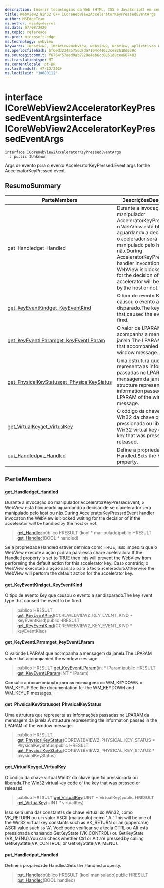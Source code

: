 ```yaml
---
description: Inserir tecnologias da Web (HTML, CSS e JavaScript) em seus aplicativos nativos com o controle WebView2 do Microsoft Edge
title: WebView2 Win32 C++ ICoreWebView2AcceleratorKeyPressedEventArgs
author: MSEdgeTeam
ms.author: msedgedevrel
ms.date: 07/08/2020
ms.topic: reference
ms.prod: microsoft-edge
ms.technology: webview
keywords: IWebView2, IWebView2WebView, webview2, WebView, aplicativos Win32, Win32, Edge, ICoreWebView2, ICoreWebView2Controller, controle do navegador, HTML Edge, ICoreWebView2AcceleratorKeyPressedEventArgs
ms.openlocfilehash: bf6ed3234a575637da7104c4d033ce82b18d039c
ms.sourcegitcommit: f6764f57aed9ab7229e4eb6cc8851d0cea667403
ms.translationtype: MT
ms.contentlocale: pt-BR
ms.lasthandoff: 07/15/2020
ms.locfileid: "10880112"
---
```

# <span data-ttu-id="3e114-104">interface ICoreWebView2AcceleratorKeyPressedEventArgs</span><span class="sxs-lookup"><span data-stu-id="3e114-104">interface ICoreWebView2AcceleratorKeyPressedEventArgs</span></span> 

```
interface ICoreWebView2AcceleratorKeyPressedEventArgs
  : public IUnknown
```

<span data-ttu-id="3e114-105">Args de evento para o evento AcceleratorKeyPressed.</span><span class="sxs-lookup"><span data-stu-id="3e114-105">Event args for the AcceleratorKeyPressed event.</span></span>

## <span data-ttu-id="3e114-106">Resumo</span><span class="sxs-lookup"><span data-stu-id="3e114-106">Summary</span></span>

 <span data-ttu-id="3e114-107">Parte</span><span class="sxs-lookup"><span data-stu-id="3e114-107">Members</span></span>                        | <span data-ttu-id="3e114-108">Descrições</span><span class="sxs-lookup"><span data-stu-id="3e114-108">Descriptions</span></span>
--------------------------------|---------------------------------------------
[<span data-ttu-id="3e114-109">get_Handled</span><span class="sxs-lookup"><span data-stu-id="3e114-109">get_Handled</span></span>](#get_handled) | <span data-ttu-id="3e114-110">Durante a invocação do manipulador AcceleratorKeyPressedEvent, o WebView está bloqueado aguardando a decisão de se o acelerador será manipulado pelo host ou não.</span><span class="sxs-lookup"><span data-stu-id="3e114-110">During AcceleratorKeyPressedEvent handler invocation the WebView is blocked waiting for the decision of if the accelerator will be handled by the host or not.</span></span>
[<span data-ttu-id="3e114-111">get_KeyEventKind</span><span class="sxs-lookup"><span data-stu-id="3e114-111">get_KeyEventKind</span></span>](#get_keyeventkind) | <span data-ttu-id="3e114-112">O tipo de evento Key que causou o evento a ser disparado.</span><span class="sxs-lookup"><span data-stu-id="3e114-112">The key event type that caused the event to be fired.</span></span>
[<span data-ttu-id="3e114-113">get_KeyEventLParam</span><span class="sxs-lookup"><span data-stu-id="3e114-113">get_KeyEventLParam</span></span>](#get_keyeventlparam) | <span data-ttu-id="3e114-114">O valor de LPARAM que acompanha a mensagem da janela.</span><span class="sxs-lookup"><span data-stu-id="3e114-114">The LPARAM value that accompanied the window message.</span></span>
[<span data-ttu-id="3e114-115">get_PhysicalKeyStatus</span><span class="sxs-lookup"><span data-stu-id="3e114-115">get_PhysicalKeyStatus</span></span>](#get_physicalkeystatus) | <span data-ttu-id="3e114-116">Uma estrutura que representa as informações passadas no LPARAM da mensagem da janela.</span><span class="sxs-lookup"><span data-stu-id="3e114-116">A structure representing the information passed in the LPARAM of the window message.</span></span>
[<span data-ttu-id="3e114-117">get_VirtualKey</span><span class="sxs-lookup"><span data-stu-id="3e114-117">get_VirtualKey</span></span>](#get_virtualkey) | <span data-ttu-id="3e114-118">O código da chave virtual Win32 da chave que foi pressionada ou liberada.</span><span class="sxs-lookup"><span data-stu-id="3e114-118">The Win32 virtual key code of the key that was pressed or released.</span></span>
[<span data-ttu-id="3e114-119">put_Handled</span><span class="sxs-lookup"><span data-stu-id="3e114-119">put_Handled</span></span>](#put_handled) | <span data-ttu-id="3e114-120">Define a propriedade Handled.</span><span class="sxs-lookup"><span data-stu-id="3e114-120">Sets the Handled property.</span></span>

## <span data-ttu-id="3e114-121">Parte</span><span class="sxs-lookup"><span data-stu-id="3e114-121">Members</span></span>

#### <span data-ttu-id="3e114-122">get_Handled</span><span class="sxs-lookup"><span data-stu-id="3e114-122">get_Handled</span></span> 

<span data-ttu-id="3e114-123">Durante a invocação do manipulador AcceleratorKeyPressedEvent, o WebView está bloqueado aguardando a decisão de se o acelerador será manipulado pelo host ou não.</span><span class="sxs-lookup"><span data-stu-id="3e114-123">During AcceleratorKeyPressedEvent handler invocation the WebView is blocked waiting for the decision of if the accelerator will be handled by the host or not.</span></span>

> <span data-ttu-id="3e114-124">[get_Handled](#get_handled)público HRESULT (bool \* manipulado)</span><span class="sxs-lookup"><span data-stu-id="3e114-124">public HRESULT [get_Handled](#get_handled)(BOOL \* handled)</span></span>

<span data-ttu-id="3e114-125">Se a propriedade Handled estiver definida como TRUE, isso impedirá que o WebView execute a ação padrão para essa chave aceleradora.</span><span class="sxs-lookup"><span data-stu-id="3e114-125">If the Handled property is set to TRUE then this will prevent the WebView from performing the default action for this accelerator key.</span></span> <span data-ttu-id="3e114-126">Caso contrário, o WebView executará a ação padrão para a tecla aceleradora.</span><span class="sxs-lookup"><span data-stu-id="3e114-126">Otherwise the WebView will perform the default action for the accelerator key.</span></span>

#### <span data-ttu-id="3e114-127">get_KeyEventKind</span><span class="sxs-lookup"><span data-stu-id="3e114-127">get_KeyEventKind</span></span> 

<span data-ttu-id="3e114-128">O tipo de evento Key que causou o evento a ser disparado.</span><span class="sxs-lookup"><span data-stu-id="3e114-128">The key event type that caused the event to be fired.</span></span>

> <span data-ttu-id="3e114-129">público HRESULT [get_KeyEventKind](#get_keyeventkind)(COREWEBVIEW2_KEY_EVENT_KIND \* KeyEventKind)</span><span class="sxs-lookup"><span data-stu-id="3e114-129">public HRESULT [get_KeyEventKind](#get_keyeventkind)(COREWEBVIEW2_KEY_EVENT_KIND \* keyEventKind)</span></span>

#### <span data-ttu-id="3e114-130">get_KeyEventLParam</span><span class="sxs-lookup"><span data-stu-id="3e114-130">get_KeyEventLParam</span></span> 

<span data-ttu-id="3e114-131">O valor de LPARAM que acompanha a mensagem da janela.</span><span class="sxs-lookup"><span data-stu-id="3e114-131">The LPARAM value that accompanied the window message.</span></span>

> <span data-ttu-id="3e114-132">público HRESULT [get_KeyEventLParam](#get_keyeventlparam)(int \* lParam)</span><span class="sxs-lookup"><span data-stu-id="3e114-132">public HRESULT [get_KeyEventLParam](#get_keyeventlparam)(INT \* lParam)</span></span>

<span data-ttu-id="3e114-133">Consulte a documentação para as mensagens de WM_KEYDOWN e WM_KEYUP.</span><span class="sxs-lookup"><span data-stu-id="3e114-133">See the documentation for the WM_KEYDOWN and WM_KEYUP messages.</span></span>

#### <span data-ttu-id="3e114-134">get_PhysicalKeyStatus</span><span class="sxs-lookup"><span data-stu-id="3e114-134">get_PhysicalKeyStatus</span></span> 

<span data-ttu-id="3e114-135">Uma estrutura que representa as informações passadas no LPARAM da mensagem da janela.</span><span class="sxs-lookup"><span data-stu-id="3e114-135">A structure representing the information passed in the LPARAM of the window message.</span></span>

> <span data-ttu-id="3e114-136">público HRESULT [get_PhysicalKeyStatus](#get_physicalkeystatus)(COREWEBVIEW2_PHYSICAL_KEY_STATUS \* PhysicalKeyStatus)</span><span class="sxs-lookup"><span data-stu-id="3e114-136">public HRESULT [get_PhysicalKeyStatus](#get_physicalkeystatus)(COREWEBVIEW2_PHYSICAL_KEY_STATUS \* physicalKeyStatus)</span></span>

#### <span data-ttu-id="3e114-137">get_VirtualKey</span><span class="sxs-lookup"><span data-stu-id="3e114-137">get_VirtualKey</span></span> 

<span data-ttu-id="3e114-138">O código da chave virtual Win32 da chave que foi pressionada ou liberada.</span><span class="sxs-lookup"><span data-stu-id="3e114-138">The Win32 virtual key code of the key that was pressed or released.</span></span>

> <span data-ttu-id="3e114-139">público HRESULT [get_VirtualKey](#get_virtualkey)(UINT \* VirtualKey)</span><span class="sxs-lookup"><span data-stu-id="3e114-139">public HRESULT [get_VirtualKey](#get_virtualkey)(UINT \* virtualKey)</span></span>

<span data-ttu-id="3e114-140">Isso será uma das constantes de chave virtual do Win32, como VK_RETURN ou um valor ASCII (maiúsculo) como ' A '.</span><span class="sxs-lookup"><span data-stu-id="3e114-140">This will be one of the Win32 virtual key constants such as VK_RETURN or an (uppercase) ASCII value such as 'A'.</span></span> <span data-ttu-id="3e114-141">Você pode verificar se a tecla CTRL ou Alt está pressionada chamando GetKeyState (VK_CONTROL) ou GetKeyState (VK_MENU).</span><span class="sxs-lookup"><span data-stu-id="3e114-141">You can check whether Ctrl or Alt are pressed by calling GetKeyState(VK_CONTROL) or GetKeyState(VK_MENU).</span></span>

#### <span data-ttu-id="3e114-142">put_Handled</span><span class="sxs-lookup"><span data-stu-id="3e114-142">put_Handled</span></span> 

<span data-ttu-id="3e114-143">Define a propriedade Handled.</span><span class="sxs-lookup"><span data-stu-id="3e114-143">Sets the Handled property.</span></span>

> <span data-ttu-id="3e114-144">[put_Handled](#put_handled)público HRESULT (bool manipulado)</span><span class="sxs-lookup"><span data-stu-id="3e114-144">public HRESULT [put_Handled](#put_handled)(BOOL handled)</span></span>

